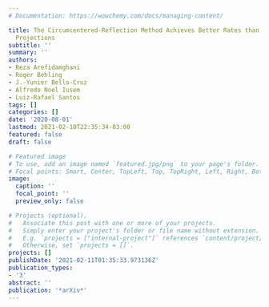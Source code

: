```yaml
---
# Documentation: https://wowchemy.com/docs/managing-content/

title: The Circumcentered-Reflection Method Achieves Better Rates than Alternating
  Projections
subtitle: ''
summary: ''
authors:
- Reza Arefidamghani
- Roger Behling
- J.-Yunier Bello-Cruz
- Alfredo Noel Iusem
- Luiz-Rafael Santos
tags: []
categories: []
date: '2020-08-01'
lastmod: 2021-02-10T22:35:34-03:00
featured: false
draft: false

# Featured image
# To use, add an image named `featured.jpg/png` to your page's folder.
# Focal points: Smart, Center, TopLeft, Top, TopRight, Left, Right, BottomLeft, Bottom, BottomRight.
image:
  caption: ''
  focal_point: ''
  preview_only: false

# Projects (optional).
#   Associate this post with one or more of your projects.
#   Simply enter your project's folder or file name without extension.
#   E.g. `projects = ["internal-project"]` references `content/project/deep-learning/index.md`.
#   Otherwise, set `projects = []`.
projects: []
publishDate: '2021-02-11T01:35:33.973136Z'
publication_types:
- '3'
abstract: ''
publication: '*arXiv*'
---
```


